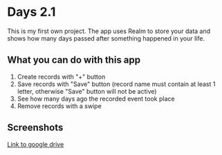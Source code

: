 # Days 2.1
This is my first own project. The app uses Realm to store your data and shows how many days passed after something happened in your life.

## What you can do with this app

1. Create records with "+" button
2. Save records with "Save" button (record name must contain at least 1 letter, otherwise "Save" button will not be active)
3. See how many days ago the recorded event took place
4. Remove records with a swipe

## Screenshots

[Link to google drive](shorturl.at/aefO4)
